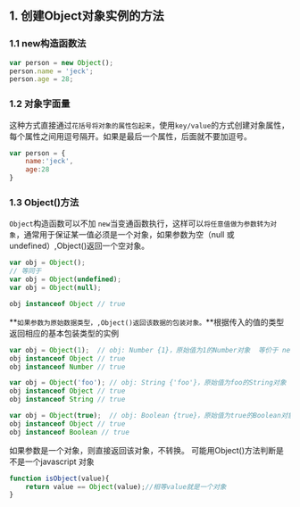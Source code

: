 ## 1. 创建Object对象实例的方法

### 1.1 new构造函数法

``` javascript
var person = new Object();
person.name = 'jeck';
person.age = 28;
```

### 1.2 对象字面量

这种方式直接通过`花括号将对象的属性包起来`，使用`key/value`的方式创建对象属性，每个属性之间用逗号隔开。如果是最后一个属性，后面就不要加逗号。

``` javascript
var person = {
	name:'jeck',
	age:28
}
```



### 1.3 Object()方法

`Object`构造函数可以不加 `new`当变通函数执行，这样可以`将任意值做为参数转为对象`，通常用于保证某一值必须是一个对象，如果参数为空（null 或 undefined）,Object()返回一个空对象。

``` javascript
var obj = Object();
// 等同于
var obj = Object(undefined);
var obj = Object(null);

obj instanceof Object // true
```

**`如果参数为原始数据类型，,Object()返回该数据的包装对象。`**根据传入的值的类型返回相应的基本包装类型的实例

``` javascript
var obj = Object(1);  // obj: Number {1}，原始值为1的Number对象  等价于 new Number(1)
obj instanceof Object // true
obj instanceof Number // true

var obj = Object('foo'); // obj: String {'foo'}，原始值为foo的String对象 等价于 new String('foo')
obj instanceof Object // true
obj instanceof String // true

var obj = Object(true);  // obj: Boolean {true}，原始值为true的Boolean对象 等价于 new Boolean(true)
obj instanceof Object // true
obj instanceof Boolean // true
```

如果参数是一个对象，则直接返回该对象，不转换。 可能用Object()方法判断是不是一个javascript 对象

``` javascript
function isObject(value){
	return value == Object(value);//相等value就是一个对象
}
```

